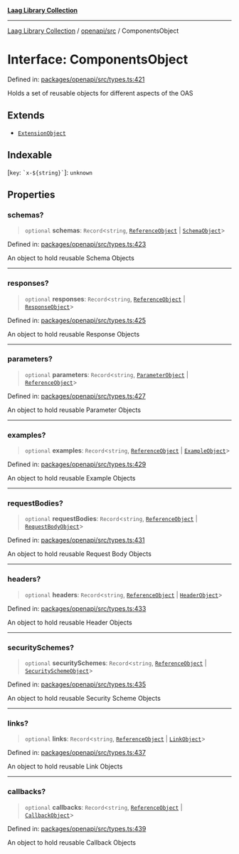 [**Laag Library Collection**](../../../README.md)

***

[Laag Library Collection](../../../modules.md) / [openapi/src](../README.md) / ComponentsObject

# Interface: ComponentsObject

Defined in: [packages/openapi/src/types.ts:421](https://github.com/bschwarz/laag/blob/fbbd59f53b1467155cca720fc2d13c5cf1b8ba8f/packages/openapi/src/types.ts#L421)

Holds a set of reusable objects for different aspects of the OAS

## Extends

- [`ExtensionObject`](../../../@laag/core/interfaces/ExtensionObject.md)

## Indexable

\[`key`: `` `x-${string}` ``\]: `unknown`

## Properties

### schemas?

> `optional` **schemas**: `Record`\<`string`, [`ReferenceObject`](ReferenceObject.md) \| [`SchemaObject`](SchemaObject.md)\>

Defined in: [packages/openapi/src/types.ts:423](https://github.com/bschwarz/laag/blob/fbbd59f53b1467155cca720fc2d13c5cf1b8ba8f/packages/openapi/src/types.ts#L423)

An object to hold reusable Schema Objects

***

### responses?

> `optional` **responses**: `Record`\<`string`, [`ReferenceObject`](ReferenceObject.md) \| [`ResponseObject`](ResponseObject.md)\>

Defined in: [packages/openapi/src/types.ts:425](https://github.com/bschwarz/laag/blob/fbbd59f53b1467155cca720fc2d13c5cf1b8ba8f/packages/openapi/src/types.ts#L425)

An object to hold reusable Response Objects

***

### parameters?

> `optional` **parameters**: `Record`\<`string`, [`ParameterObject`](ParameterObject.md) \| [`ReferenceObject`](ReferenceObject.md)\>

Defined in: [packages/openapi/src/types.ts:427](https://github.com/bschwarz/laag/blob/fbbd59f53b1467155cca720fc2d13c5cf1b8ba8f/packages/openapi/src/types.ts#L427)

An object to hold reusable Parameter Objects

***

### examples?

> `optional` **examples**: `Record`\<`string`, [`ReferenceObject`](ReferenceObject.md) \| [`ExampleObject`](ExampleObject.md)\>

Defined in: [packages/openapi/src/types.ts:429](https://github.com/bschwarz/laag/blob/fbbd59f53b1467155cca720fc2d13c5cf1b8ba8f/packages/openapi/src/types.ts#L429)

An object to hold reusable Example Objects

***

### requestBodies?

> `optional` **requestBodies**: `Record`\<`string`, [`ReferenceObject`](ReferenceObject.md) \| [`RequestBodyObject`](RequestBodyObject.md)\>

Defined in: [packages/openapi/src/types.ts:431](https://github.com/bschwarz/laag/blob/fbbd59f53b1467155cca720fc2d13c5cf1b8ba8f/packages/openapi/src/types.ts#L431)

An object to hold reusable Request Body Objects

***

### headers?

> `optional` **headers**: `Record`\<`string`, [`ReferenceObject`](ReferenceObject.md) \| [`HeaderObject`](../type-aliases/HeaderObject.md)\>

Defined in: [packages/openapi/src/types.ts:433](https://github.com/bschwarz/laag/blob/fbbd59f53b1467155cca720fc2d13c5cf1b8ba8f/packages/openapi/src/types.ts#L433)

An object to hold reusable Header Objects

***

### securitySchemes?

> `optional` **securitySchemes**: `Record`\<`string`, [`ReferenceObject`](ReferenceObject.md) \| [`SecuritySchemeObject`](SecuritySchemeObject.md)\>

Defined in: [packages/openapi/src/types.ts:435](https://github.com/bschwarz/laag/blob/fbbd59f53b1467155cca720fc2d13c5cf1b8ba8f/packages/openapi/src/types.ts#L435)

An object to hold reusable Security Scheme Objects

***

### links?

> `optional` **links**: `Record`\<`string`, [`ReferenceObject`](ReferenceObject.md) \| [`LinkObject`](LinkObject.md)\>

Defined in: [packages/openapi/src/types.ts:437](https://github.com/bschwarz/laag/blob/fbbd59f53b1467155cca720fc2d13c5cf1b8ba8f/packages/openapi/src/types.ts#L437)

An object to hold reusable Link Objects

***

### callbacks?

> `optional` **callbacks**: `Record`\<`string`, [`ReferenceObject`](ReferenceObject.md) \| [`CallbackObject`](../type-aliases/CallbackObject.md)\>

Defined in: [packages/openapi/src/types.ts:439](https://github.com/bschwarz/laag/blob/fbbd59f53b1467155cca720fc2d13c5cf1b8ba8f/packages/openapi/src/types.ts#L439)

An object to hold reusable Callback Objects
